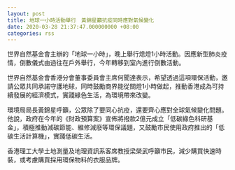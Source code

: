 ```yaml
---
layout: post
title: 地球一小時活動舉行　黃錦星籲抗疫同時應對氣候變化
date: 2020-03-28 21:37:47.000000000 +08:00
categories: rss
---
```


世界自然基金會主辦的「地球一小時」，晚上舉行熄燈1小時活動。因應新型肺炎疫情，倒數儀式由過往在戶外舉行，今年轉移到室內進行倒數活動。

世界自然基金會香港分會董事委員會主席何聞達表示，希望透過這項環保活動，邀請公眾共同承諾守護地球，同時鼓勵商界能從關燈1小時做起，推動香港成為可持續發展的經濟模式，實踐綠色生活，為環境帶來改變。

環境局局長黃錦星呼籲，公眾除了要同心抗疫，還要齊心應對全球氣候變化問題。他說，政府在今年的《財政預算案》宣佈將撥款2億元成立「低碳綠色科研基金」，積極推動減碳節能、維修減廢等環保議題，又鼓勵市民使用政府推出的「低碳生活計算機」，實踐低碳生活。

香港理工大學土地測量及地理資訊系客席教授梁榮武呼籲市民，減少購買快速時裝，或考慮購買採用環保物料的衣服品牌。
